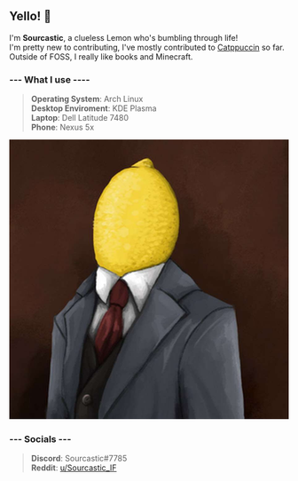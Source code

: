 ## Yello! 👋

I'm **Sourcastic**, a clueless Lemon who's bumbling through life!  
I'm pretty new to contributing, I've mostly contributed to [Catppuccin](https://github.com/catppuccin/catppuccin) so far. Outside of FOSS, I really like books and Minecraft.   
  
### --- What I use ----
>**Operating System**: Arch Linux   
**Desktop Enviroment**: KDE Plasma   
**Laptop**: Dell Latitude 7480  
**Phone**: Nexus 5x
  

<p align="left">
  <img src="https://github.com/Sourcastic/Sourcastic/blob/main/lemon-man.jpg"/>
</p>  

### --- Socials ---   
>**Discord**: Sourcastic#7785  
**Reddit**: [u/Sourcastic_IF](https://www.reddit.com/user/Sourcastic_IF/)
<!--
Here are some ideas to get you started:

- 🔭 I’m currently working on ...
- 🌱 I’m currently learning ...
- 👯 I’m looking to collaborate on ...
- 🤔 I’m looking for help with ...
- 💬 Ask me about ...
- 📫 How to reach me: ...
- 😄 Pronouns: ...
- ⚡ Fun fact: ...
-->
